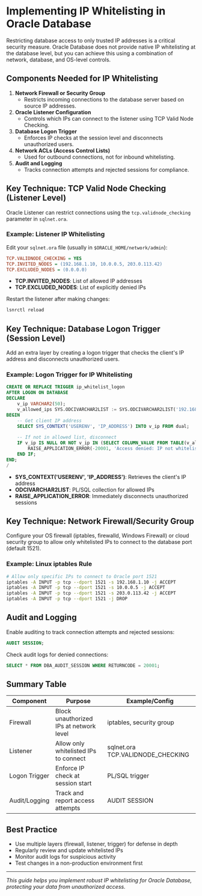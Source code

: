 # Implementing IP Whitelisting in Oracle Database

Restricting database access to only trusted IP addresses is a critical security measure. Oracle Database does not provide native IP whitelisting at the database level, but you can achieve this using a combination of network, database, and OS-level controls.

## Components Needed for IP Whitelisting

1. **Network Firewall or Security Group**
   - Restricts incoming connections to the database server based on source IP addresses.
2. **Oracle Listener Configuration**
   - Controls which IPs can connect to the listener using TCP Valid Node Checking.
3. **Database Logon Trigger**
   - Enforces IP checks at the session level and disconnects unauthorized users.
4. **Network ACLs (Access Control Lists)**
   - Used for outbound connections, not for inbound whitelisting.
5. **Audit and Logging**
   - Tracks connection attempts and rejected sessions for compliance.

## Key Technique: TCP Valid Node Checking (Listener Level)

Oracle Listener can restrict connections using the `tcp.validnode_checking` parameter in `sqlnet.ora`.

### Example: Listener IP Whitelisting

Edit your `sqlnet.ora` file (usually in `$ORACLE_HOME/network/admin`):

```ini
TCP.VALIDNODE_CHECKING = YES
TCP.INVITED_NODES = (192.168.1.10, 10.0.0.5, 203.0.113.42)
TCP.EXCLUDED_NODES = (0.0.0.0)
```
- **TCP.INVITED_NODES**: List of allowed IP addresses
- **TCP.EXCLUDED_NODES**: List of explicitly denied IPs

Restart the listener after making changes:
```sh
lsnrctl reload
```

## Key Technique: Database Logon Trigger (Session Level)

Add an extra layer by creating a logon trigger that checks the client's IP address and disconnects unauthorized users.

### Example: Logon Trigger for IP Whitelisting

```sql
CREATE OR REPLACE TRIGGER ip_whitelist_logon
AFTER LOGON ON DATABASE
DECLARE
    v_ip VARCHAR2(50);
    v_allowed_ips SYS.ODCIVARCHAR2LIST := SYS.ODCIVARCHAR2LIST('192.168.1.10', '10.0.0.5', '203.0.113.42');
BEGIN
    -- Get client IP address
    SELECT SYS_CONTEXT('USERENV', 'IP_ADDRESS') INTO v_ip FROM dual;
    
    -- If not in allowed list, disconnect
    IF v_ip IS NULL OR NOT v_ip IN (SELECT COLUMN_VALUE FROM TABLE(v_allowed_ips)) THEN
        RAISE_APPLICATION_ERROR(-20001, 'Access denied: IP not whitelisted.');
    END IF;
END;
/
```
- **SYS_CONTEXT('USERENV', 'IP_ADDRESS')**: Retrieves the client's IP address
- **ODCIVARCHAR2LIST**: PL/SQL collection for allowed IPs
- **RAISE_APPLICATION_ERROR**: Immediately disconnects unauthorized sessions

## Key Technique: Network Firewall/Security Group

Configure your OS firewall (iptables, firewalld, Windows Firewall) or cloud security group to allow only whitelisted IPs to connect to the database port (default 1521).

### Example: Linux iptables Rule
```sh
# Allow only specific IPs to connect to Oracle port 1521
iptables -A INPUT -p tcp --dport 1521 -s 192.168.1.10 -j ACCEPT
iptables -A INPUT -p tcp --dport 1521 -s 10.0.0.5 -j ACCEPT
iptables -A INPUT -p tcp --dport 1521 -s 203.0.113.42 -j ACCEPT
iptables -A INPUT -p tcp --dport 1521 -j DROP
```

## Audit and Logging

Enable auditing to track connection attempts and rejected sessions:
```sql
AUDIT SESSION;
```
Check audit logs for denied connections:
```sql
SELECT * FROM DBA_AUDIT_SESSION WHERE RETURNCODE = 20001;
```

## Summary Table

| Component         | Purpose                                 | Example/Config                |
|------------------|-----------------------------------------|-------------------------------|
| Firewall         | Block unauthorized IPs at network level  | iptables, security group      |
| Listener         | Allow only whitelisted IPs to connect    | sqlnet.ora TCP.VALIDNODE_CHECKING |
| Logon Trigger    | Enforce IP check at session start        | PL/SQL trigger                |
| Audit/Logging    | Track and report access attempts         | AUDIT SESSION                 |

## Best Practice
- Use multiple layers (firewall, listener, trigger) for defense in depth
- Regularly review and update whitelisted IPs
- Monitor audit logs for suspicious activity
- Test changes in a non-production environment first

---

*This guide helps you implement robust IP whitelisting for Oracle Database, protecting your data from unauthorized access.*
